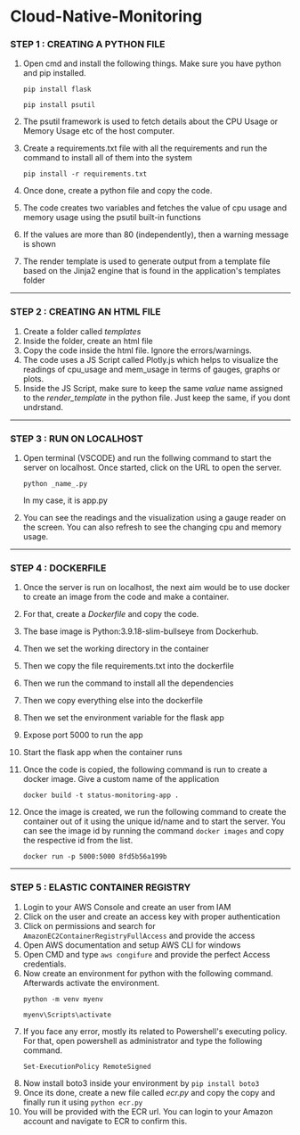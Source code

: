 # Cloud-Native-Monitoring

### STEP 1 : CREATING A PYTHON FILE ###

1. Open cmd and install the following things. Make sure you have python and pip installed.
   
   ```
   pip install flask
   ```    
    
   ```
   pip install psutil
   ```    
   
3. The psutil framework is used to fetch details about the CPU Usage or Memory Usage etc of the host computer.
4. Create a requirements.txt file with all the requirements and run the command to install all of them into the system
   
   ```
   pip install -r requirements.txt
   ```
    
6. Once done, create a python file and copy the code.
7. The code creates two variables and fetches the value of cpu usage and memory usage using the psutil built-in functions
8. If the values are more than 80 (independently), then a warning message is shown
9. The render template is used to generate output from a template file based on the Jinja2 engine that is found in the application's templates folder

----------------------------------------------------------------------------------------------------------------------------------------------

### STEP 2 : CREATING AN HTML FILE ###

1. Create a folder called *templates*
2. Inside the folder, create an html file
3. Copy the code inside the html file. Ignore the errors/warnings.
4. The code uses a JS Script called Plotly.js which helps to visualize the readings of cpu_usage and mem_usage in terms of gauges, graphs or plots.
5. Inside the JS Script, make sure to keep the same *value* name assigned to the *render_template* in the python file. Just keep the same, if you dont undrstand.

----------------------------------------------------------------------------------------------------------------------------------------------

### STEP 3 : RUN ON LOCALHOST ###

1. Open terminal (VSCODE) and run the follwing command to start the server on localhost. Once started, click on the URL to open the server.
   
   ```
   python _name_.py
   ```
   
   In my case, it is app.py
3. You can see the readings and the visualization using a gauge reader on the screen. You can also refresh to see the changing cpu and memory usage.

----------------------------------------------------------------------------------------------------------------------------------------------

### STEP 4 : DOCKERFILE ###

1. Once the server is run on localhost, the next aim would be to use docker to create an image from the code and make a container.
2. For that, create a *Dockerfile* and copy the code.
3. The base image is Python:3.9.18-slim-bullseye from Dockerhub.
4. Then we set the working directory in the container
5. Then we copy the file requirements.txt into the dockerfile
6. Then we run the command to install all the dependencies
7. Then we copy everything else into the dockerfile
8. Then we set the environment variable for the flask app
9. Expose port 5000 to run the app
10. Start the flask app when the container runs

11. Once the code is copied, the following command is run to create a docker image. Give a custom name of the application 
    
    ```
    docker build -t status-monitoring-app .
    ```
   
13. Once the image is created, we run the following command to create the container out of it using the unique id/name and to start the server. You can see the image id by running the command ``` docker images ``` and copy the respective id from the list.
    
    ```
    docker run -p 5000:5000 8fd5b56a199b
    ```

----------------------------------------------------------------------------------------------------------------------------------------------

### STEP 5 : ELASTIC CONTAINER REGISTRY ###

1. Login to your AWS Console and create an user from IAM
2. Click on the user and create an access key with proper authentication
3. Click on permissions and search for ``` AmazonEC2ContainerRegistryFullAccess ``` and provide the access
4. Open AWS documentation and setup AWS CLI for windows
5. Open CMD and type ``` aws congifure ``` and provide the perfect Access credentials.
6. Now create an environment for python with the following command. Afterwards activate the environment.
   ```
   python -m venv myenv
   ```
   ```
   myenv\Scripts\activate
   ```
7. If you face any error, mostly its related to Powershell's executing policy. For that, open powershell as administrator and type the following command.
   ```
   Set-ExecutionPolicy RemoteSigned
   ```
8. Now install boto3 inside your environment by ```pip install boto3```
9. Once its done, create a new file called _ecr.py_ and copy the copy and finally run it using ```python ecr.py```
10. You will be provided with the ECR url. You can login to your Amazon account and navigate to ECR to confirm this.

